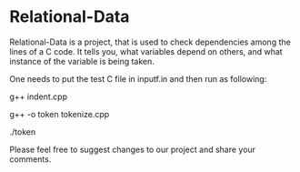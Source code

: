 # Relational-Data

Relational-Data is a project, that is used to check dependencies among the lines of a C code.
It tells you, what variables depend on others, and what instance of the variable is being taken.

One needs to put the test C file in inputf.in and then run as following:

g++ indent.cpp

g++ -o token tokenize.cpp

./token

Please feel free to suggest changes to our project and share your comments.
